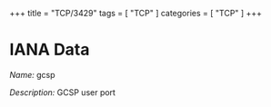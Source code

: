 +++
title = "TCP/3429"
tags = [ "TCP" ]
categories = [ "TCP" ]
+++

# IANA Data

_Name:_ gcsp

_Description:_ GCSP user port

